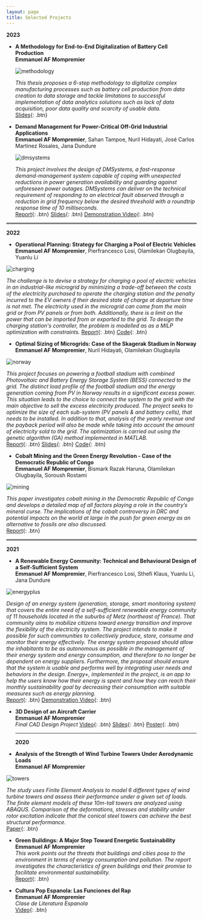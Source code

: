```yaml
---
layout: page
title: Selected Projects
---
```


**2023**

- **A Methodology for End-to-End Digitalization of Battery Cell Production**  
  **Emmanuel AF Mompremier**
    <img src=" ">

    ![methodology](static/img/methodology.jpg)
  

  *This thesis proposes a 6-step methodology to digitalize complex manufacturing processes such as battery cell production from data creation to data storage and 
   tackle limitations to successful implementation of data analytics solutions such as lack of data acquisition, poor data quality and scarcity of usable data.*  
  [Slides](static/pdf/Thesis_Presentation.pdf){: .btn}
  

  

- **Demand Management for Power-Critical Off-Grid Industrial Applications**  
  **Emmanuel AF Mompremier**, Sahan Tampoe, Nuril Hidayati, José Carlos Martinez Rosales, Jana Dundure

     ![dmsystems](static/img/dmsystems.jpg)

    *This project involves the design of DMSystems, a fast-response demand-management system capable of coping with unexpected reductions in power generation availability and guarding against unforeseen power outages. DMSystems can deliver on the technical requirement of responding to an electrical fault observed through a reduction in grid frequency below the desired threshold with a roundtrip response time of 10 milliseconds.*  
  [Report](static/pdf/Challenge_Based_Module_Report.pdf){: .btn}
  [Slides](static/pdf/CBM_Final_Presentation.pdf){: .btn}
  [Demonstration Video]([static/pdf/CBM_Final_Presentation.pdf](https://www.youtube.com/watch?v=oFLpF7w5C1g)){: .btn}


<hr style="height:4px;border-width:0;color:blue;background-color:gray">


**2022**

- **Operational Planning: Strategy for Charging a Pool of Electric Vehicles**  
  **Emmanuel AF Mompremier**, Pierfrancesco Losi, Olamilekan Olugbayila, Yuanlu Li

![charging](static/img/charging.jpg)
  
  *The challenge is to devise a strategy for charging a pool of electric vehicles in an industrial-like microgrid by minimizing a trade-off between the costs of the electricity purchased to operate the charging station and the penalty incurred to the EV owners if their desired state of charge at departure time is not met. The electricity used in the microgrid can come from the main grid or from PV panels or from both. Additionally, there is a limit on the power that can be imported from or exported to the grid. To design the charging station's controller, the problem is modelled as as a MILP optimization with constraints.*
  [Report](static/pdf/Operational_Planning_Report.pdf){: .btn}
  [Code](https://github.com/emmanuel-mp/operational-planing-charging-pool){: .btn}
  
 

- **Optimal Sizing of Microgrids: Case of the Skagerak Stadium in Norway**  
  **Emmanuel AF Mompremier**, Nuril Hidayati, Olamilekan Olugbayila

  
![norway](static/img/norway.jpg)
  
  *This project focuses on powering a football stadium with combined Photovoltaic and Battery Energy Storage System (BESS) connected to the grid. The distinct load profile of the football stadium and the energy generation coming from PV in Norway results in a significant excess power. This situation leads to the choice to connect the system to the grid with the main objective to sell the excess electricity produced. The project seeks to optimize the size of each sub-system (PV panels & and battery cells), that needs to be installed. In addition to that, analysis of the yearly revenue and the payback period will also be made while taking into account the amount of electricity sold to the grid. The optimization is carried out using the genetic algorithm (GA) method implemented in MATLAB.*  
  [Report](static/pdf/norway_report.pdf){: .btn}
  [Slides](static/pdf/norway_slides.pdf){: .btn}
  [Code](https://github.com/emmanuel-mp/optimal-sizing-stadium/tree/main){: .btn}




- **Cobalt Mining and the Green Energy Revolution - Case of the Democratic Republic of Congo**  
  **Emmanuel AF Mompremier**, Bismark Razak Haruna, Olamilekan Olugbayila, Soroush Rostami

  
![mining](static/img/mining.jpg)
  
  *This paper investigates cobalt mining in the Democratic Republic of Congo and develops a detailed map of all factors playing a role in the
country’s mineral curse. The implications of the cobalt controversy in DRC and potential impacts on the world at large in the push for green energy as an alternative to fossils are also discussed.*  
  [Report](static/pdf/mining_report.pdf){: .btn}
  
  


  <hr style="height:4px;border-width:0;color:blue;background-color:gray">



  

**2021**

- **A Renewable Energy Community: Technical and Behavioural Design of a Self-Sufficient System**  
  **Emmanuel AF Mompremier**, Pierfrancesco Losi, Sthefi Klaus, Yuanlu Li, Jana Dundure

![energyplus](static/img/energyplus.jpg)
    
  *Design of an energy system (generation, storage, smart monitoring system) that covers the entire need of a self-sufficient renewable energy community of 11 households located in the suburbs of Metz (northeast of France). That community aims to mobilize citizens toward energy transition and improve the flexibility of the electricity system. The project intends to make it possible for such communities to collectively produce, store, consume and monitor their energy effectively. The energy system proposed should allow the inhabitants to be as autonomous as possible in the management of their energy system and energy consumption, and therefore to no longer be dependent on energy suppliers. Furthermore, the proposal should ensure that the system is usable and performs well by integrating user needs and behaviors in the design. Energy+, implemented in the project, is an app to help the users know how their energy is spent and how they can reach their monthly sustainability goal by decreasing their consumption with suitable measures such as energy planning.*  
  [Report](static/pdf/energyplus_report.pdf){: .btn}
  [Demonstration Video](https://www.youtube.com/watch?v=hNCByKByH54){: .btn}


- **3D Design of an Aircraft Carrier**  
  **Emmanuel AF Mompremier**    
  *Final CAD Design Project*
  [Video](https://www.youtube.com/watch?v=Fx6K5C6MVKo){: .btn}
  [Slides](/static/ppt/gears.ppt){: .btn}
  [Poster](/static/poster/FinalPoster.pdf){: .btn}


  <hr style="height:2px;border-width:0;color:blue;background-color:gray">




  **2020**

- **Analysis of the Strength of Wind Turbine Towers Under Aerodynamic Loads**  
  **Emmanuel AF Mompremier**

![towers](static/img/towers.jpg)


  *The study uses Finite Element Analysis to model 6 different types of wind turbine towers and assess their performance under a given set of loads. The finite element models of these 10m-tall towers are analyzed using ABAQUS. Comparison of the deformations, stresses and stability under rotor excitation indicate that the conical steel towers can achieve the best structural performance.*  
  [Paper](static/pdf/towers_paper.pdf){: .btn}


- **Green Buildings: A Major Step Toward Energetic Sustainability**  
  **Emmanuel AF Mompremier**  
  *This work points out the threats that buildings and cities pose to the environment in terms of energy consumption and pollution. The report investigates the characteristics of green buildings and their promise to facilitate environmental sustainability.*  
  [Report](static/pdf/Green_Buildings_Report.pdf){: .btn}
  

- **Cultura Pop Espanola: Las Funciones del Rap**  
 **Emmanuel AF Mompremier**   
  *Clase de Literatura Espanola*  
  [Video](https://youtu.be/AgOV49G6VGo){: .btn}

